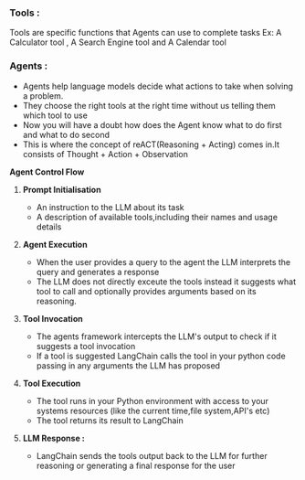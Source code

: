 ### Tools :

Tools are specific functions that Agents can use to complete tasks
Ex: A Calculator tool , A Search Engine tool and A Calendar tool

### Agents :

- Agents help language models decide what actions to take when solving a problem.
- They choose the right tools at the right time without us telling them which tool to use
- Now you will have a doubt how does the Agent know what to do first and what to do second
- This is where the concept of reACT(Reasoning + Acting) comes in.It consists of Thought + Action + Observation

**Agent Control Flow**

1. **Prompt Initialisation**
   - An instruction to the LLM about its task
   - A description of available tools,including their names and usage details
     
2. **Agent Execution**
   - When the user provides a query to the agent the LLM interprets the query and generates a response
   - The LLM does not directly exceute the tools instead it suggests what tool to call and optionally provides arguments based on its reasoning.
     
4. **Tool Invocation**
   - The agents framework intercepts the LLM's output to check if it suggests a tool invocation
   - If a tool is suggested LangChain calls the tool in your python code passing in any arguments the LLM has proposed
     
5. **Tool Execution**
   - The tool runs in your Python environment with access to your systems resources (like the current time,file system,API's etc)
   - The tool returns its result to LangChain

6. **LLM Response :**
   - LangChain sends the tools output back to the LLM for further reasoning or generating a final response for the user
